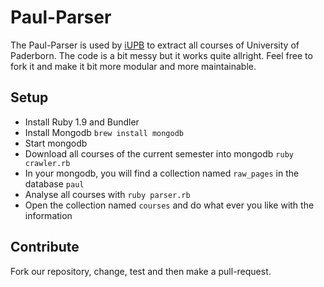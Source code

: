 # Paul-Parser
The Paul-Parser is used by [iUPB](https://github.com/dirkschumacher/iupb) to extract all courses of University of Paderborn. 
The code is a bit messy but it works quite allright. Feel free to fork it and make it bit more modular and more maintainable.

## Setup
- Install Ruby 1.9 and Bundler
- Install Mongodb `brew install mongodb`
- Start mongodb 
- Download all courses of the current semester into mongodb `ruby crawler.rb`
- In your mongodb, you will find a collection named `raw_pages` in the database `paul`
- Analyse all courses with `ruby parser.rb`
- Open the collection named `courses` and do what ever you like with the information

## Contribute
Fork our repository, change, test and then make a pull-request. 


